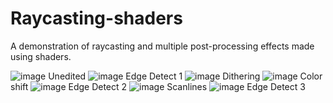 # Raycasting-shaders

A demonstration of raycasting and multiple post-processing effects made using shaders.

![image](https://github.com/user-attachments/assets/8369a714-6bcd-46a1-a8d4-73efa7ba0da5)
Unedited
![image](https://github.com/user-attachments/assets/53691793-eac7-4d57-929f-5805b91b202d)
Edge Detect 1
![image](https://github.com/user-attachments/assets/f5e2b001-f07d-40ca-bf44-acbcd9b54821)
Dithering
![image](https://github.com/user-attachments/assets/cf13bec5-e992-4ec4-8617-478ec931cf3b)
Color shift
![image](https://github.com/user-attachments/assets/3570fca0-568d-4469-b076-e3fe96362bc4)
Edge Detect 2
![image](https://github.com/user-attachments/assets/d3a2b2d2-740b-4a75-99f5-db7267eb2e7b)
Scanlines
![image](https://github.com/user-attachments/assets/77e308a1-fd2e-4613-beca-22fc1d8db043)
Edge Detect 3

